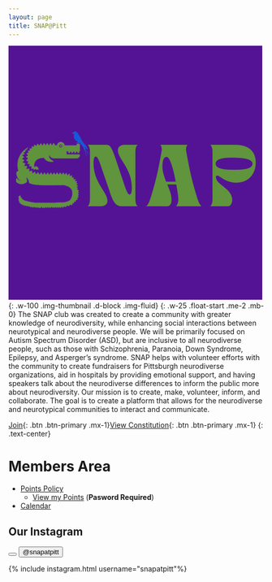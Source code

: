```yaml
---
layout: page
title: SNAP@Pitt
---
```

![Snap Club Logo](/assets/snap_new_logo.png){: .w-100 .img-thumbnail .d-block .img-fluid}
{: .w-25 .float-start .me-2 .mb-0}
The SNAP club was created to create a community with greater knowledge of neurodiversity, while enhancing social interactions between neurotypical and neurodiverse people. We will be primarily focused on Autism Spectrum Disorder (ASD), but are inclusive to all neurodiverse people, such as those with Schizophrenia, Paranoia, Down Syndrome, Epilepsy, and Asperger’s syndrome. SNAP helps with volunteer efforts with the community to create fundraisers for Pittsburgh neurodiverse organizations, aid in hospitals by providing emotional support, and having speakers talk about the neurodiverse differences to inform the public more about neurodiversity. Our mission is to create, make, volunteer, inform, and collaborate. The goal is to create a platform that allows for the neurodiverse and neurotypical communities to interact and communicate.


[Join](join){: .btn .btn-primary .mx-1}[View Constitution](/assets/SNAP%20Club%20Consitution.docx){: .btn .btn-primary .mx-1}
{: .text-center}


# Members Area
+ [Points Policy](policy/points)
    + [View my Points](policy/points/view) (**Pasword Required**)
+ [Calendar](calendar)

## Our Instagram
<div class="mx-auto text-center my-3">
    <div class="btn-group " role="group" aria-label="Basic example">
        <button href="https://www.instagram.com/snapatpitt/" class="btn btn-primary"><i class="align-middle instagram-icon mt-0" style="margin-bottom: 2px;"></i></button>
        <button href="https://www.instagram.com/snapatpitt/" class="btn btn-primary">@snapatpitt</button>
    </div>
</div>

{% include instagram.html username="snapatpitt"%}


<style>
  #instafeed{
    margin: auto;
    padding: 0;
  }
  #instafeed > li{
    margin: 0.5%;
  }
</style>